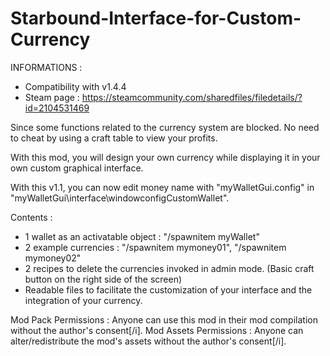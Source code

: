 # Starbound-Interface-for-Custom-Currency

INFORMATIONS :
- Compatibility with v1.4.4
- Steam page : https://steamcommunity.com/sharedfiles/filedetails/?id=2104531469

Since some functions related to the currency system are blocked. No need to cheat by using a craft table to view your profits.

With this mod, you will design your own currency while displaying it in your own custom graphical interface.

With this v1.1, you can now edit money name with "myWalletGui.config" in "myWalletGui\interface\windowconfigCustomWallet".

Contents :
- 1 wallet as an activatable object : "/spawnitem myWallet"
- 2 example currencies : "/spawnitem mymoney01", "/spawnitem mymoney02"
- 2 recipes to delete the currencies invoked in admin mode. (Basic craft button on the right side of the screen)
- Readable files to facilitate the customization of your interface and the integration of your currency.


Mod Pack Permissions : Anyone can use this mod in their mod compilation without the author's consent[/i].
Mod Assets Permissions : Anyone can alter/redistribute the mod's assets without the author's consent[/i].
